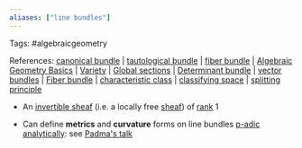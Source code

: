 ```yaml
---
aliases: ["line bundles"]
---
```


Tags: #algebraicgeometry 

References: [canonical bundle](canonical%20bundle.md) | [tautological bundle](tautological%20bundle.md) | [fiber bundle](fiber%20bundle.md) | [Algebraic Geometry Basics](Subjects/Algebraic%20Geometry.md) | [Variety](Variety.md) | [Global sections](Global%20sections) | [Determinant bundle](Determinant%20bundle) | [vector bundles](vector%20bundles.md) | [Fiber bundle](Fiber%20bundle) | [characteristic class](characteristic%20class.md) | [classifying space](classifying%20space.md) | [splitting principle](splitting%20principle)

- An [invertible sheaf](invertible%20sheaf) (i.e. a locally free [sheaf](sheaf.md)) of [rank](rank%20of%20a%20bundle) 1

- Can define **metrics** and **curvature** forms on line bundles [p-adic analytically](p-adic%20analytic): see [Padma's talk](../Quick_Notes/2021-05-05.md#^22ba3a)